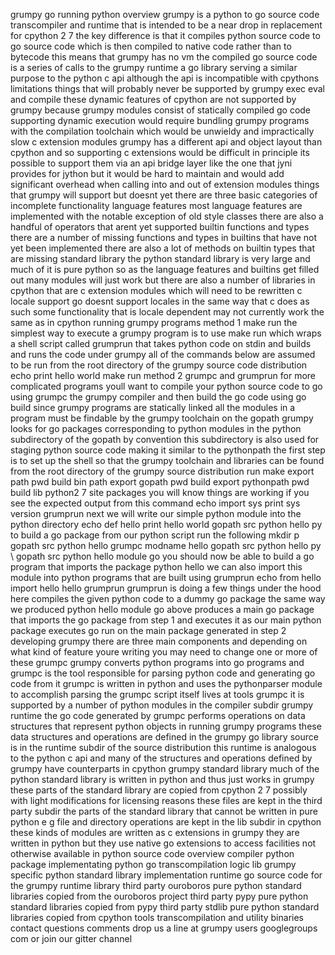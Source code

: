 grumpy go running python overview grumpy is a python to go source code transcompiler and runtime that is intended to be a near drop in replacement for cpython 2 7 the key difference is that it compiles python source code to go source code which is then compiled to native code rather than to bytecode this means that grumpy has no vm the compiled go source code is a series of calls to the grumpy runtime a go library serving a similar purpose to the python c api although the api is incompatible with cpythons limitations things that will probably never be supported by grumpy exec eval and compile these dynamic features of cpython are not supported by grumpy because grumpy modules consist of statically compiled go code supporting dynamic execution would require bundling grumpy programs with the compilation toolchain which would be unwieldy and impractically slow c extension modules grumpy has a different api and object layout than cpython and so supporting c extensions would be difficult in principle its possible to support them via an api bridge layer like the one that jyni provides for jython but it would be hard to maintain and would add significant overhead when calling into and out of extension modules things that grumpy will support but doesnt yet there are three basic categories of incomplete functionality language features most language features are implemented with the notable exception of old style classes there are also a handful of operators that arent yet supported builtin functions and types there are a number of missing functions and types in builtins that have not yet been implemented there are also a lot of methods on builtin types that are missing standard library the python standard library is very large and much of it is pure python so as the language features and builtins get filled out many modules will just work but there are also a number of libraries in cpython that are c extension modules which will need to be rewritten c locale support go doesnt support locales in the same way that c does as such some functionality that is locale dependent may not currently work the same as in cpython running grumpy programs method 1 make run the simplest way to execute a grumpy program is to use make run which wraps a shell script called grumprun that takes python code on stdin and builds and runs the code under grumpy all of the commands below are assumed to be run from the root directory of the grumpy source code distribution echo print hello world make run method 2 grumpc and grumprun for more complicated programs youll want to compile your python source code to go using grumpc the grumpy compiler and then build the go code using go build since grumpy programs are statically linked all the modules in a program must be findable by the grumpy toolchain on the gopath grumpy looks for go packages corresponding to python modules in the python subdirectory of the gopath by convention this subdirectory is also used for staging python source code making it similar to the pythonpath the first step is to set up the shell so that the grumpy toolchain and libraries can be found from the root directory of the grumpy source distribution run make export path pwd build bin path export gopath pwd build export pythonpath pwd build lib python2 7 site packages you will know things are working if you see the expected output from this command echo import sys print sys version grumprun next we will write our simple python module into the python directory echo def hello print hello world gopath src python hello py to build a go package from our python script run the following mkdir p gopath src python hello grumpc modname hello gopath src python hello py \ gopath src python hello module go you should now be able to build a go program that imports the package python hello we can also import this module into python programs that are built using grumprun echo from hello import hello hello grumprun grumprun is doing a few things under the hood here compiles the given python code to a dummy go package the same way we produced python hello module go above produces a main go package that imports the go package from step 1 and executes it as our main python package executes go run on the main package generated in step 2 developing grumpy there are three main components and depending on what kind of feature youre writing you may need to change one or more of these grumpc grumpy converts python programs into go programs and grumpc is the tool responsible for parsing python code and generating go code from it grumpc is written in python and uses the pythonparser module to accomplish parsing the grumpc script itself lives at tools grumpc it is supported by a number of python modules in the compiler subdir grumpy runtime the go code generated by grumpc performs operations on data structures that represent python objects in running grumpy programs these data structures and operations are defined in the grumpy go library source is in the runtime subdir of the source distribution this runtime is analogous to the python c api and many of the structures and operations defined by grumpy have counterparts in cpython grumpy standard library much of the python standard library is written in python and thus just works in grumpy these parts of the standard library are copied from cpython 2 7 possibly with light modifications for licensing reasons these files are kept in the third party subdir the parts of the standard library that cannot be written in pure python e g file and directory operations are kept in the lib subdir in cpython these kinds of modules are written as c extensions in grumpy they are written in python but they use native go extensions to access facilities not otherwise available in python source code overview compiler python package implementating python go transcompilation logic lib grumpy specific python standard library implementation runtime go source code for the grumpy runtime library third party ouroboros pure python standard libraries copied from the ouroboros project third party pypy pure python standard libraries copied from pypy third party stdlib pure python standard libraries copied from cpython tools transcompilation and utility binaries contact questions comments drop us a line at grumpy users googlegroups com or join our gitter channel